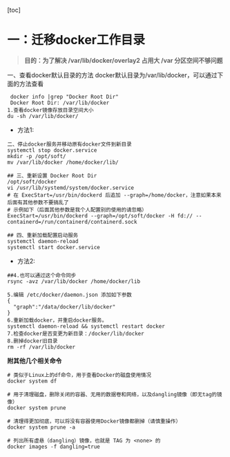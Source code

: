 [toc]



# 一：迁移docker工作目录

> **目的：为了解决 /var/lib/docker/overlay2 占用大 /var 分区空间不够问题**

一、查看docker默认目录的方法
docker默认目录为/var/lib/docker，可以通过下面的方法查看

```
 docker info |grep "Docker Root Dir"
 Docker Root Dir: /var/lib/docker
1.查看docker镜像存放目录空间大小
du -sh /var/lib/docker/
```

- 方法1:

```
二、停止docker服务并移动原有docker文件到新目录
systemctl stop docker.service
mkdir -p /opt/soft/
mv /var/lib/docker /home/docker/lib/

## 三、重新设置 Docker Root Dir 
/opt/soft/docker
vi /usr/lib/systemd/system/docker.service
# 在 ExecStart=/usr/bin/dockerd 后追加 --graph=/home/docker，注意如果本来后面有其他参数不要搞乱了
# 示例如下（后面其他参数是我个人配置别的使用的请忽略）
ExecStart=/usr/bin/dockerd --graph=/opt/soft/docker -H fd:// --containerd=/run/containerd/containerd.sock

## 四、重新加载配置启动服务
systemctl daemon-reload
systemctl start docker.service
```

- 方法2:

```
##4.也可以通过这个命令同步
rsync -avz /var/lib/docker /home/docker/lib

5.编辑 /etc/docker/daemon.json 添加如下参数
{
  "graph":"/data/docker/lib/docker"
}
6.重新加载docker，并重启docker服务。
systemctl daemon-reload && systemctl restart docker
7.检查docker是否变更为新目录：/docker/lib/docker
8.删掉docker旧目录
rm -rf /var/lib/docker
```

**附其他几个相关命令**

```
# 类似于Linux上的df命令，用于查看Docker的磁盘使用情况
docker system df

# 用于清理磁盘，删除关闭的容器、无用的数据卷和网络，以及dangling镜像（即无tag的镜像）
docker system prune

# 清理得更加彻底，可以将没有容器使用Docker镜像都删掉（请慎重操作）
docker system prune -a

# 列出所有虚悬（dangling）镜像，也就是 TAG 为 <none> 的
docker images -f dangling=true
```



